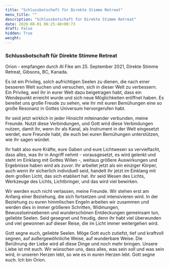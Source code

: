 ```yaml
---
title: "Schlussbotschaft für Direkte Stimme Retreat"
menu_title: ""
description: "Schlussbotschaft für Direkte Stimme Retreat"
date: 2020-08-01 06:25:48+00:73
draft: False
hidden: True
weight:
---
```

### Schlussbotschaft für Direkte Stimme Retreat

Orion - empfangen durch Al Fike am 25. September 2021, Direkte Stimme Retreat, Gibsons, BC, Kanada.

Es ist ein Privileg, solch aufrichtigen Seelen zu dienen, die nach einer besseren Welt suchen und versuchen, sich in dieser Welt zu verbessern. Ein Privileg, weil ihr in eurer Welt dazu beigetragen habt, dass ein Wendepunkt erreicht wurde und sich neue Möglichkeiten eröffnet haben. Es bereitet uns große Freude zu sehen, wie ihr mit euren Bemühungen eine so große Resonanz in Gottes Universum hervorgerufen habt.

Ihr seid jetzt wirklich in jeder Hinsicht miteinander verbunden, meine Freunde. Nutzt diese Verbindungen, und Gott wird diese Verbindungen nutzen, damit ihr, wenn ihr als Kanal, als Instrument in der Welt eingesetzt werdet, eure Freunde habt, die euch bei euren Bemühungen unterstützen, wie ihr sagen würdet.

Ihr habt also eure Kräfte, eure Gaben und eure Lichtwesen so vervielfacht, dass alles, was ihr in Angriff nehmt - vorausgesetzt, es wird gelenkt und steht im Einklang mit Gottes Willen -, weitaus größere Auswirkungen und Ergebnisse haben wird als zuvor. Ihr arbeitet jetzt als ein einziger Körper, auch wenn ihr sicherlich individuell seid, handelt ihr jetzt im Einklang mit dem großen Licht, das sich etabliert hat. Ihr seid Wesen des Lichts, Werkzeuge des Lichts, Lichtbringer, und das wird viel bewirken.

Wir werden euch nicht verlassen, meine Freunde. Wir stehen erst am Anfang einer Beziehung, die sich fortsetzen und intensivieren wird. In der Beziehung zu euren himmlischen Engeln arbeiten wir zusammen und werden dies in immer größeren Schritten, Widmungen, Bewusstseinsebenen und wunderschönen Entdeckungen gemeinsam tun, geliebte Seelen. Seid gesegnet und freudig, denn ihr habt viel überwunden und viel gewonnen auf dieser Reise, die im Licht immer weitergehen wird.

Gott segne euch, geliebte Seelen. Möge Gott euch zutiefst, tief und kraftvoll segnen, auf außergewöhnliche Weise, auf wunderbare Weise. Die Berührung der Liebe wird all diese Dinge und noch mehr bringen. Unsere Liebe ist mit euch. Wir wünschen uns, dass alles, was sein soll und was sein wird, in unseren Herzen lebt, so wie es in euren Herzen lebt. Gott segne euch. Ich bin Orion.
